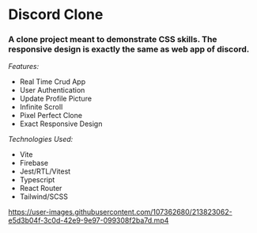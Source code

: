# Discord Clone
### A clone project meant to demonstrate CSS skills. The responsive design is exactly the same as web app of discord.

_Features:_

- Real Time Crud App
- User Authentication
- Update Profile Picture
- Infinite Scroll
- Pixel Perfect Clone
- Exact Responsive Design

_Technologies Used:_

- Vite
- Firebase
- Jest/RTL/Vitest
- Typescript
- React Router
- Tailwind/SCSS

https://user-images.githubusercontent.com/107362680/213823062-e5d3b04f-3c0d-42e9-9e97-099308f2ba7d.mp4
